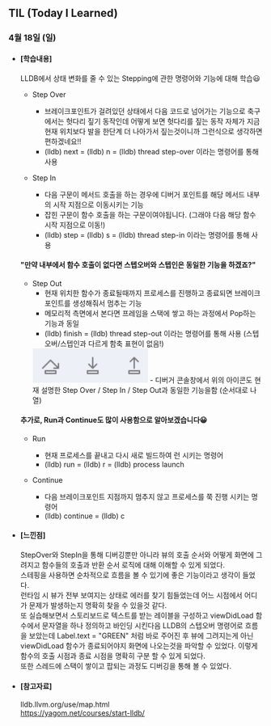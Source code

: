 ## TIL (Today I Learned)

### 4월 18일 (일)

- #### [학습내용]
  
  LLDB에서 상태 변화를 줄 수 있는 Stepping에 관한 명령어와 기능에 대해 학습😃
  
  - Step Over
    - 브레이크포인트가 걸려있던 상태에서 다음 코드로 넘어가는 기능으로 축구에서는 헛다리 짚기 동작인데 어떻게 보면 헛다리를 짚는 동작 자체가 지금 현재 위치보다 발을 한단계 더 나아가서 짚는것이니까 그런식으로 생각하면 편하겠네요!!
    - (lldb) next = (lldb) n = (lldb) thread step-over 이라는 명령어를 통해 사용

  - Step In
    - 다음 구문이 메서드 호출을 하는 경우에 디버거 포인트를 해당 메서드 내부의 시작 지점으로 이동시키는 기능
    - 잡힌 구문이 함수 호출을 하는 구문이여야됩니다. (그래야 다음 해당 함수 시작 지점으로 이동!)
    - (lldb) step = (lldb) s = (lldb) thread step-in 이라는 명령어를 통해 사용   

  #### **"만약 내부에서 함수 호출이 없다면 스텝오버와 스텝인은 동일한 기능을 하겠죠?"**   

  - Step Out
    - 현재 위치한 함수가 종료될때까지 프로세스를 진행하고 종료되면 브레이크포인트를 생성해줘서 멈추는 기능
    - 메모리적 측면에서 본다면 프레임을 스택에 쌓고 하는 과정에서 Pop하는 기능과 동일
    - (lldb) finish = (lldb) thread step-out 이라는 명령어를 통해 사용 (스텝오버/스텝인과 다르게 함축 표현이 없음!)   
    <img src = "https://github.com/GREENOVER/Today-I-Learned/blob/master/Image/lldb_7.png" width="50%" height="50%">
    - 디버거 콘솔창에서 위의 아이콘도 현재 설명한 Step Over / Step In / Step Out과 동일한 기능을함 (순서대로 나열)
    
  
  #### **추가로, Run과 Continue도 많이 사용함으로 알아보겠습니다😀**   
  
  - Run
    - 현재 프로세스를 끝내고 다시 새로 빌드하여 런 시키는 명령어
    - (lldb) run = (lldb) r = (lldb) process launch
  
  - Continue
    - 다음 브레이크포인트 지점까지 멈추지 않고 프로세스를 쭉 진행 시키는 명령어
    - (lldb) continue = (lldb) c   
    
  
- #### [느낀점]
  StepOver와 StepIn을 통해 디버깅뿐만 아니라 뷰의 호출 순서와 어떻게 화면에 그려지고 함수들의 호출과 반환 순서 로직에 대해 이해할 수 있게 되었다.   
  스테핑을 사용하면 순차적으로 흐름을 볼 수 있기에 좋은 기능이라고 생각이 들었다.   
  런타임 시 뷰가 전부 보여지는 상태로 에러를 찾기 힘들었는데 어느 시점에서 어디가 문제가 발생하는지 명확히 찾을 수 있을것 같다.   
  또 실습해보면서 스토리보드로 텍스트를 받는 레이블을 구성하고 viewDidLoad 함수에서 문자열을 하나 정의하고 바인딩 시킨다음 LLDB의 스텝오버 명령어로 흐름을 보았는데 Label.text = "GREEN" 처럼 바로 주어진 후 뷰에 그려지는게 아닌 viewDidLoad 함수가 종료되어야지 화면에 나오는것을 파악할 수 있었다. 이렇게 함수의 호출 시점과 종료 시점을 명확히 구분 할 수 있게 되었다.   
  또한 스레드에 스택이 쌓이고 팝되는 과정도 디버깅을 통해 볼 수 있었다.   
  
    
  
- #### [참고자료]
  lldb.llvm.org/use/map.html   
  https://yagom.net/courses/start-lldb/
